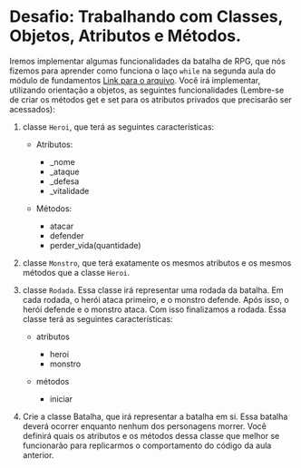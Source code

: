# Desafio: Trabalhando com Classes, Objetos, Atributos e Métodos.

Iremos implementar algumas funcionalidades da batalha de RPG, que nós fizemos para aprender como funciona o laço `while` na segunda aula do módulo de fundamentos [Link para o arquivo](https://github.com/abispo/curso-python-proway-20240720/blob/main/modulo01-fundamentos/20240727-aula02/prog03.py). Você irá implementar, utilizando orientação a objetos, as seguintes funcionalidades (Lembre-se de criar os métodos get e set para os atributos privados que precisarão ser acessados):

1. classe `Heroi`, que terá as seguintes características:
    * Atributos:
        * _nome
        * _ataque
        * _defesa
        * _vitalidade

    * Métodos:
        * atacar
        * defender
        * perder_vida(quantidade)

2. classe `Monstro`, que terá exatamente os mesmos atributos e os mesmos métodos que a classe `Heroi`.

3. classe `Rodada`. Essa classe irá representar uma rodada da batalha. Em cada rodada, o herói ataca primeiro, e o monstro defende. Após isso, o herói defende e o monstro ataca. Com isso finalizamos a rodada. Essa classe terá as seguintes características:
    * atributos
        * heroi
        * monstro

    * métodos
        * iniciar

4. Crie a classe Batalha, que irá representar a batalha em si. Essa batalha deverá ocorrer enquanto nenhum dos personagens morrer. Você definirá quais os atributos e os métodos dessa classe que melhor se funcionarão para replicarmos o comportamento do código da aula anterior.